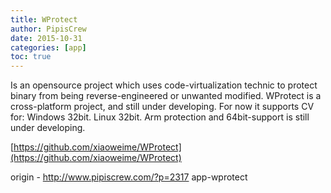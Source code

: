 ```yaml
---
title: WProtect
author: PipisCrew
date: 2015-10-31
categories: [app]
toc: true
---
```


Is an opensource project which uses code-virtualization technic to protect binary from being reverse-engineered or unwanted modified. WProtect is a cross-platform project, and still under developing. For now it supports CV for: Windows 32bit. Linux 32bit. Arm protection and 64bit-support is still under developing.

[https://github.com/xiaoweime/WProtect](https://github.com/xiaoweime/WProtect)

origin - http://www.pipiscrew.com/?p=2317 app-wprotect